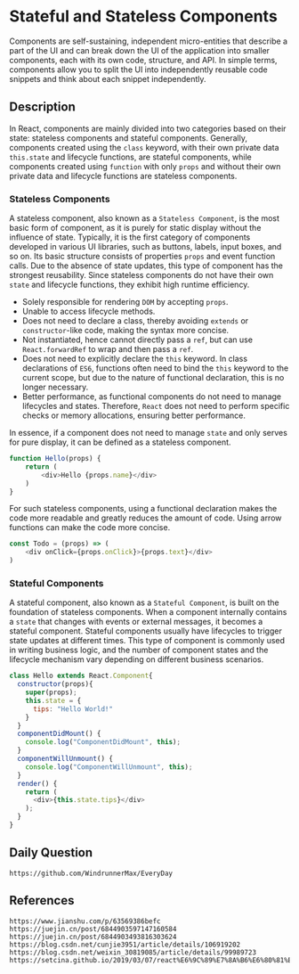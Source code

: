 # Stateful and Stateless Components

Components are self-sustaining, independent micro-entities that describe a part of the UI and can break down the UI of the application into smaller components, each with its own code, structure, and API. In simple terms, components allow you to split the UI into independently reusable code snippets and think about each snippet independently.

## Description
In React, components are mainly divided into two categories based on their state: stateless components and stateful components. Generally, components created using the `class` keyword, with their own private data `this.state` and lifecycle functions, are stateful components, while components created using `function` with only `props` and without their own private data and lifecycle functions are stateless components.

### Stateless Components
A stateless component, also known as a `Stateless Component`, is the most basic form of component, as it is purely for static display without the influence of state. Typically, it is the first category of components developed in various UI libraries, such as buttons, labels, input boxes, and so on. Its basic structure consists of properties `props` and event function calls. Due to the absence of state updates, this type of component has the strongest reusability. Since stateless components do not have their own `state` and lifecycle functions, they exhibit high runtime efficiency.

* Solely responsible for rendering `DOM` by accepting `props`.
* Unable to access lifecycle methods.
* Does not need to declare a class, thereby avoiding `extends` or `constructor`-like code, making the syntax more concise.
* Not instantiated, hence cannot directly pass a `ref`, but can use `React.forwardRef` to wrap and then pass a `ref`.
* Does not need to explicitly declare the `this` keyword. In class declarations of `ES6`, functions often need to bind the `this` keyword to the current scope, but due to the nature of functional declaration, this is no longer necessary.
* Better performance, as functional components do not need to manage lifecycles and states. Therefore, `React` does not need to perform specific checks or memory allocations, ensuring better performance.

In essence, if a component does not need to manage `state` and only serves for pure display, it can be defined as a stateless component.
```javascript
function Hello(props) { 
    return (
        <div>Hello {props.name}</div>
    )
} 
```

For such stateless components, using a functional declaration makes the code more readable and greatly reduces the amount of code. Using arrow functions can make the code more concise.
```javascript
const Todo = (props) => ( 
    <div onClick={props.onClick}>{props.text}</div> 
)
```

### Stateful Components
A stateful component, also known as a `Stateful Component`, is built on the foundation of stateless components. When a component internally contains a `state` that changes with events or external messages, it becomes a stateful component. Stateful components usually have lifecycles to trigger state updates at different times. This type of component is commonly used in writing business logic, and the number of component states and the lifecycle mechanism vary depending on different business scenarios.

```javascript
class Hello extends React.Component{
  constructor(props){
    super(props);
    this.state = { 
      tips: "Hello World!"
    }
  }
  componentDidMount() {
    console.log("ComponentDidMount", this);
  }
  componentWillUnmount() {
    console.log("ComponentWillUnmount", this);
  }
  render() {
    return (
      <div>{this.state.tips}</div>
    );
  }
}
```

## Daily Question

```
https://github.com/WindrunnerMax/EveryDay
```

## References

```
https://www.jianshu.com/p/63569386befc
https://juejin.cn/post/6844903597147160584
https://juejin.cn/post/6844903493816303624
https://blog.csdn.net/cunjie3951/article/details/106919202
https://blog.csdn.net/weixin_30819085/article/details/99989723
https://setcina.github.io/2019/03/07/react%E6%9C%89%E7%8A%B6%E6%80%81%E7%BB%84%E4%BB%B6%E5%92%8C%E6%97%A0%E7%8A%B6%E6%80%81%E7%BB%84%E4%BB%B6%E7%9A%84%E5%8C%BA%E5%88%AB/
```